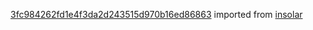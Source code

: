 [3fc984262fd1e4f3da2d243515d970b16ed86863](https://github.com/insolar/insolar/commit/3fc984262fd1e4f3da2d243515d970b16ed86863) imported from [insolar](https://github.com/insolar/insolar)
